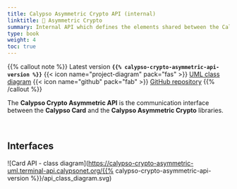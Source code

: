 ```yaml
---
title: Calypso Asymmetric Crypto API (internal)
linktitle: 🔶 Asymmetric Crypto
summary: Internal API which defines the elements shared between the Calypso Card and the Calypso Asymmetric Crypto libraries.
type: book
weight: 4
toc: true
---
```


{{% callout note %}}
Latest version **`{{% calypso-crypto-asymmetric-api-version %}}`**
<span class="component-metadata">{{< icon name="project-diagram" pack="fas" >}} [UML class diagram](https://calypso-crypto-asymmetric-uml.terminal-api.calypsonet.org/)</span>
<span class="component-metadata">{{< icon name="github" pack="fab" >}} [GitHub repository](https://github.com/calypsonet/calypsonet-terminal-calypso-crypto-asymmetric-uml-api/)</span>
{{% /callout %}}

The **Calypso Crypto Asymmetric API** is the communication interface between the **Calypso Card** and the 
**Calypso Asymmetric Crypto** libraries.

<br>

## Interfaces

![Card API - class diagram](https://calypso-crypto-asymmetric-uml.terminal-api.calypsonet.org/{{% calypso-crypto-asymmetric-api-version %}}/api_class_diagram.svg)
